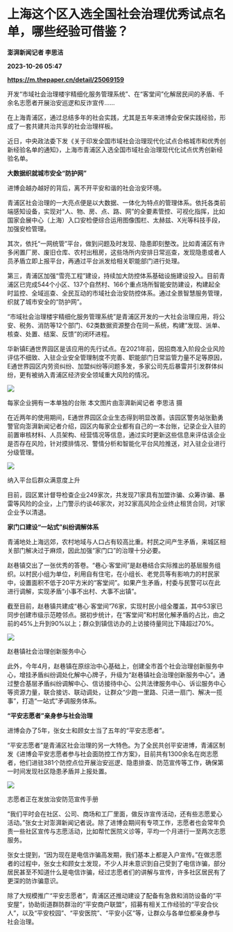 # 上海这个区入选全国社会治理优秀试点名单，哪些经验可借鉴？
**澎湃新闻记者 李思洁**

**2023-10-26 05:47**

**https://m.thepaper.cn/detail/25069159**

开发“市域社会治理楼宇精细化服务管理系统”、在“客堂间”化解居民间的矛盾、千余名志愿者开展治安巡逻和反诈宣传……

在上海青浦区，通过总结多年的社会实践，尤其是五年来进博会安保实践经验，形成了一套共建共治共享的社会治理样板。

近日，中央政法委下发《关于印发全国市域社会治理现代化试点合格城市和优秀创新经验名单的通知》，上海市青浦区入选全国市域社会治理现代化试点优秀创新经验名单。

**大数据织就城市安全“防护网”**

进博会越办越好的背后，离不开平安和谐的社会治安环境。

青浦区社会治理的一大亮点便是以大数据、一体化为特点的管理体系。依托各类前端感知设备，实现对“人、物、房、点、路、网”的全要素管控、可视化指挥，比如国家会展中心（上海）入口安检便综合运用图像围栏、太赫兹、X光等科技手段，加强安检管理。

其次，依托“一网统管”平台，做到问题及时发现、隐患即刻整改。比如青浦区有许多闲置厂房、废旧仓库、农村出租房，这些场所内安排日常巡查，发现隐患或者人员矛盾立即上报平台，再通过平台派发给相关职能部门进行处理。

第三，青浦区加强“雪亮工程”建设，持续加大防控体系基础设施建设投入。目前青浦区已完成544个小区、137个自然村、166个重点场所智能安防建设，构建起全时监控、全域巡查、全民互动的市域社会治安防控体系。通过全景智慧服务管理，织就了城市安全的“防护网”。

“市域社会治理楼宇精细化服务管理系统”是青浦区开发的一大社会治理应用，将公安、税务、消防等12个部门、62类数据资源整合在同一系统，构建“发现、派单、核查、处置、结案、反馈”的闭环进程。

华新镇E通世界园区是该应用的先行试点。在2021年前，因招商准入阶段企业风险评估不细致、入驻企业安全管理制度不完善、职能部门日常监管力量不足等原因，E通世界园区内劳资纠纷、加盟纠纷等问题多发，多家公司先后暴雷并引发群体纠纷，更有被纳入青浦区经济安全领域重大风险的情况。

![](https://imagecloud.thepaper.cn/thepaper/image/275/717/904.jpg)

每家企业拥有一本单独的台账 本文图片由澎湃新闻记者 李思洁 摄

在近两年的使用期间，E通世界园区企业生态得到明显改善。该园区警务站张勤勇警官向澎湃新闻记者介绍，园区内每家企业都有自己的一本台账，记录企业入驻的前置审核材料、人员架构、经营情况等信息，通过实时更新这些信息来评估该企业是否存在风险，针对摸排情况、警情分析和智能化平台风险推送，对入驻企业进行分级管理。

![](https://imagecloud.thepaper.cn/thepaper/image/275/717/905.jpg)

纳入平台后群众满意度上升

目前，园区累计督导检查企业249家次，共发现71家具有加盟诈骗、众筹诈骗、暴雷等风险的企业，上门警示约谈46家次，对32家高风险企业终止租赁合同，对1家企业予以清退。

**家门口建设“一站式”纠纷调解体系**

青浦地处上海远郊，农村地域与人口占有较高比重。村民之间产生矛盾，来城区相关部门解决过于麻烦，因此加强“家门口”的治理十分必要。

赵巷镇交出了一张优秀的答卷。“巷心·客堂间”是赵巷结合实际推出的基层服务组织。以村民小组为单位，利用自有住宅，在小组长、老党员等有影响力的村民家中，设置面积不低于20平方米的“客堂间”。如果产生矛盾，村委与民警可以在此进行调解，实现矛盾“小事不出村、大事不出镇”。

截至目前，赵巷镇共建成“巷心·客堂间”76家，实现村民小组全覆盖，其中53家已同步创建市级示范睦邻点。据初步统计，在“客堂间”和村居化解矛盾的占比，由之前的45%上升到90%以上；群众到镇信访办的上访接待量同比下降超过70%。

![](https://imagecloud.thepaper.cn/thepaper/image/275/717/906.jpg)

赵巷镇社会治理创新服务中心

此外，今年4月，赵巷镇在原综治中心基础上，创建全市首个社会治理创新服务中心，增挂矛盾纠纷调处化解中心牌子，升级为“赵巷镇社会治理创新服务中心”。通过整合基层矛盾纠纷调解中心、信访接待中心、公共法律服务中心、诉讼服务中心等资源力量，联合接访、联动调处，让群众“少跑一里路、只进一扇门、解决一揽事”，打造“一站式”矛调服务体系。

**“平安志愿者”亲身参与社会治理**

进博会办了5年，张女士和顾女士当了五年的“平安志愿者”。

“平安志愿者”是青浦区社会治理的另一大特色。为了全民共创平安进博，青浦区制发《进博会平安志愿者参与社会面防控工作方案》，目前共有1300余名在岗志愿者，他们进驻381个防控点位开展治安巡逻、隐患排查、防范宣传等工作，确保第一时间发现社区隐患矛盾并上报处置。

![](https://imagecloud.thepaper.cn/thepaper/image/275/717/903.jpg)

志愿者正在发放治安防范宣传手册

“我们平时会在社区、公司、商场和工厂里面，做反诈宣传活动，还有些志愿爱心活动。”张女士对澎湃新闻记者说。除了进博会期间有专项工作，志愿者也会常年负责一些社区宣传与志愿活动，比如帮忙医院义诊等，平均一个月进行一至两次志愿服务。

张女士提到，“因为现在是电信诈骗高发期，我们基本上都是入户宣传。”在做志愿者的过程中，张女士和顾女士发现，不少人并未意识到自己受到了电信诈骗，部分居民甚至不知道什么是电信诈骗，经过志愿者们的讲解与宣传，许多社区居民有了更深的防诈骗意识。

除了大规模推广“平安志愿者”，青浦区还推动建设了配备有急救和消防设备的“平安屋”，协助街道群防群治的“平安商户联盟”，招募有相关工作经验的“平安合伙人”，以及“平安校园”、“平安医院”、“平安小区”等，让群众与各单位都亲身参与社会治理。